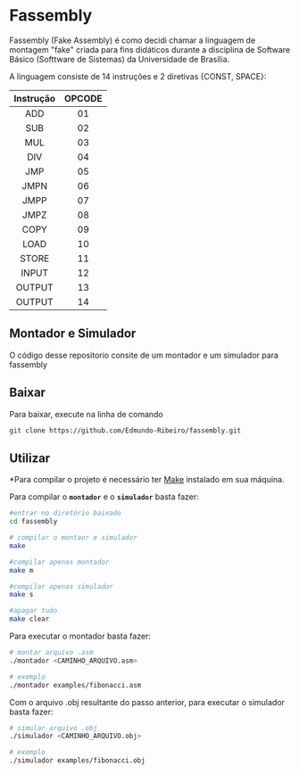 # Fassembly
Fassembly (Fake Assembly) é como decidi chamar a linguagem de montagem "fake" criada para fins didáticos durante a disciplina de 
Software Básico (Softtware de Sistemas) da Universidade de Brasília.

A linguagem consiste de 14 instruções e 2 diretivas {CONST, SPACE}:

| Instrução | OPCODE |
| :---: | :---: | 
| ADD | 01 | 
| SUB | 02 | 
| MUL | 03 | 
| DIV | 04 | 
| JMP | 05 | 
| JMPN | 06 | 
| JMPP | 07 | 
| JMPZ | 08 | 
| COPY | 09 | 
| LOAD | 10 | 
| STORE | 11 | 
| INPUT | 12 | 
| OUTPUT | 13 | 
| OUTPUT | 14 | 

## Montador e Simulador
O código desse repositorio consite de um montador e um simulador para fassembly

## Baixar
Para baixar, execute na linha de comando 
```sh
git clone https://github.com/Edmundo-Ribeiro/fassembly.git
```

## Utilizar
*Para compilar o projeto é necessário ter [Make](https://www.gnu.org/software/make/) instalado em sua máquina.

Para compilar o **`montador`** e o **`simulador`** basta fazer:

```sh
#entrar no diretório baixado
cd fassembly

# compilar o montaor e simulador 
make

#compilar apenas montador
make m

#compilar apenas simulador
make s

#apagar tudo
make clear
```
Para executar o montador basta fazer:
```sh
# montar arquivo .asm
./montador <CAMINHO_ARQUIVO.asm>

# exemplo
./montador examples/fibonacci.asm
```
Com o arquivo .obj resultante do passo anterior, para executar o simulador basta fazer:

```sh
# simular arquivo .obj
./simulador <CAMINHO_ARQUIVO.obj>

# exemplo
./simulador examples/fibonacci.obj
